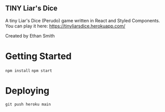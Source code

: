 ## TINY Liar's Dice

A tiny Liar's Dice (Perudo) game written in React and Styled Components. 
You can play it here: https://tinyliarsdice.herokuapp.com/

Created by Ethan Smith

# Getting Started
`npm install`
`npm start`

# Deploying
`git push heroku main`